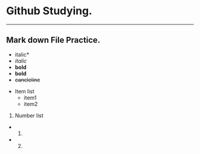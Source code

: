 # Github Studying.
----------
## Mark down File Practice.

- italic*
- _italic_
- **bold**
- __bold__
- ~~cancleline~~

* Item list
  - item1
  - item2

1. Number list
  - 1.
  - 2.
